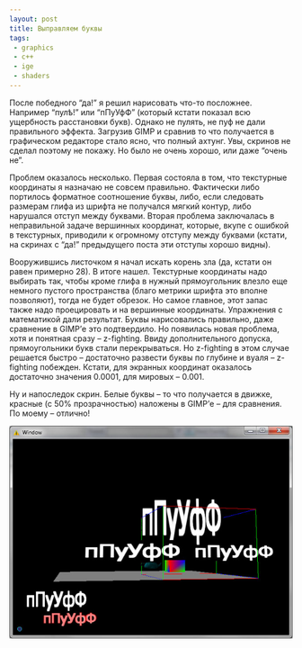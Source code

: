 ```yaml
---
layout: post
title: Выправляем буквы
tags:
 - graphics
 - c++
 - ige
 - shaders
---
```


После победного “да!” я решил нарисовать что-то посложнее. Например “пулѣ!” или “пПуУфФ” (который кстати показал всю ущербность расстановки букв). Однако не пулять, не пуф не дали правильного эффекта. Загрузив GIMP и сравнив то что получается в графическом редакторе стало ясно, что полный ахтунг. Увы, скринов не сделал поэтому не покажу. Но было не очень хорошо, или даже “очень не”.

Проблем оказалось несколько. Первая состояла в том, что текстурные координаты я назначаю не совсем правильно. Фактически либо портилось форматное соотношение буквы, либо, если следовать размерам глифа из шрифта не получался мягкий контур, либо нарушался отступ между буквами. Вторая проблема заключалась в неправильной задаче вершинных координат, которые, вкупе с ошибкой в текстурных, приводили к огромному отступу между буквами (кстати, на скринах с “да!” предыдущего поста эти отступы хорошо видны).

Вооружившись листочком я начал искать корень зла (да, кстати он равен примерно 28). В итоге нашел. Текстурные координаты надо выбирать так, чтобы кроме глифа в нужный прямоугольник влезло еще немного пустого пространства (благо метрики шрифта это вполне позволяют), тогда не будет обрезок. Но самое главное, этот запас также надо проецировать и на вершинные координаты. Упражнения с математикой дали результат. Буквы нарисовались правильно, даже сравнение в GIMP’е это подтвердило. Но появилась новая проблема, хотя и понятная сразу – z-fighting. Ввиду дополнительного допуска, прямоугольники букв стали перекрываться. Но z-fighting в этом случае решается быстро – достаточно развести буквы по глубине и вуаля – z-fighting побежден. Кстати, для экранных координат оказалось достаточно значения 0.0001, для мировых – 0.001.

Ну и напоследок скрин. Белые буквы – то что получается в движке, красные (с 50% прозрачностью) наложены в GIMP’е – для сравнения. По моему – отлично!

![puf](/media/images/puf.jpg)

